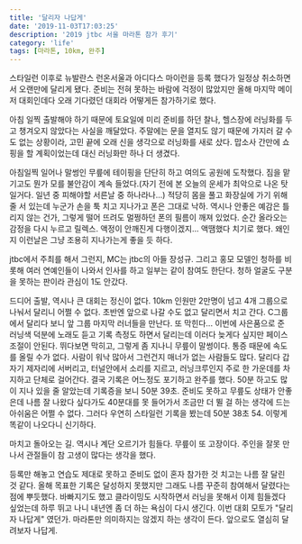 ```yaml
---
title: '달리자 나답게'
date: '2019-11-03T17:03:25'
description: '2019 jtbc 서울 마라톤 참가 후기'
category: 'life'
tags: [마라톤, 10km, 완주]
---
```


스타일런 이후로 뉴발란스 런온서울과 아디다스 마이런을 등록 했다가 일정상 취소하면서 오랜만에 달리게 됐다. 준비는 전혀 못하는 바람에 걱정이 많았지만 올해 마지막 메이저 대회인데다 오래 기다렸던 대회라 어떻게든 참가하기로 했다.

아침 일찍 출발해야 하기 때문에 토요일에 미리 준비를 하던 찰나, 헬스장에 러닝화를 두고 챙겨오지 않았다는 사실을 깨달았다. 주말에는 문을 열지도 않기 때문에 가지러 갈 수도 없는 상황이라, 고민 끝에 오래 신을 생각으로 러닝화를 새로 샀다. 맙소사 간만에 쇼핑을 할 계획이었는데 대신 러닝화만 하나 더 생겼다.

아침일찍 일어나 말썽인 무릎에 테이핑을 단단히 하고 여의도 공원에 도착했다. 짐을 맡기고도 뭔가 모를 불안감이 계속 들었다.(자기 전에 본 오늘의 운세가 최악으로 나온 탓일거다. 일년 중 피해야할 서른날 중 하나라나...) 적당히 몸을 풀고 화장실에 가기 위해 줄 서 있는데 누군가 손을 툭 치고 지나가고 폰은 그대로 낙하. 역시나 안좋은 예감은 틀리지 않는 건가, 그렇게 떨어 뜨려도 멀쩡하던 폰의 필름이 깨져 있었다. 순간 올라오는 감정을 다시 누르고 릴렉스. 액정이 안깨진게 다행이겠지... 액땜했다 치기로 했다. 왜인지 이런날은 그냥 조용히 지나가는게 좋을 듯 하다.

jtbc에서 주최를 해서 그런지, MC는 jtbc의 아들 장성규. 그리고 홍모 모델인 청하를 비롯해 여러 연예인들이 나와서 인사를 하고 일부는 같이 참여도 한단다. 청하 얼굴도 구분을 못하는 판이라 관심이 1도 안갔다.

드디어 출발, 역시나 큰 대회는 정신이 없다. 10km 인원만 2만명이 넘고 4개 그룹으로 나눠서 달리니 어쩔 수 없다. 초반엔 앞으로 나갈 수도 없고 달리면서 치고 간다. C그룹에서 달리다 보니 앞 그룹 마지막 러너들을 만난다. 또 막힌다... 이번에 사은품으로 준 러닝색 덕분에 노래도 듣고 기록 측정도 하면서 달리는데 이러다 늦게다 싶지만 페이스 조절이 안된다. 뛰다보면 막히고, 그렇게 좀 지나니 무릎이 말썽이다. 통증 때문에 속도를 올릴 수가 없다. 사람이 워낙 많아서 그런건지 매너가 없는 사람들도 많다. 달리다 갑자기 제자리에 서버리고, 터널안에서 소리를 지르고, 러닝크루인지 주로 한 가운데를 차지하고 단체로 걸어간다. 결국 기록은 어느정도 포기하고 완주를 했다. 50분 하고도 많이 지나 있을 줄 알았는데 기록증을 보니 50분 39초. 준비도 못하고 무릎도 상태가 안좋은데 나름 잘 나왔다 싶다가도 40분대를 못 들어가서 조금만 더 뛸 걸 하는 생각에 드는 아쉬움은 어쩔 수 없다.
그러다 우연히 스타일런 기록을 봤는데 50분 38초 54. 이렇게 똑같이 나오다니 신기하다.

마치고 돌아오는 길. 역시나 계단 오르기가 힘들다. 무릎이 또 고장이다. 주인을 잘못 만나서 관절들이 참 고생이 많다는 생각을 했다.

등록만 해놓고 연습도 제대로 못하고 준비도 없이 혼자 참가한 것 치고는 나름 잘 달린 것 같다. 올해 목표한 기록은 달성하지 못했지만 그래도 나름 꾸준히 참여해서 달렸다는 점에 뿌듯했다. 바빠지기도 했고 클라이밍도 시작하면서 러닝을 못해서 이제 힘들겠다 싶었는데 하루 뛰고 나니 내년엔 좀 더 하는 욕심이 다시 생긴다. 이번 대회 모토가 "달리자 나답게" 였던가. 마라톤만 의미하지는 않겠지 하는 생각이 든다. 앞으로도 열심히 달려보자 나답게.
